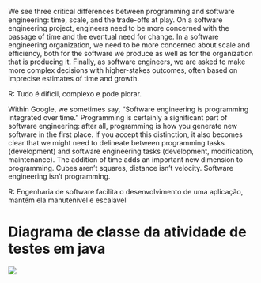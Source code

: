 We see three critical differences between programming and software engineering: time, scale, and the trade-offs at play. On a software engineering project, engineers need to be more concerned with the passage of time and the eventual need for change. In a software engineering organization, we need to be more concerned about scale and efficiency, both for the software we produce as well as for the organization that is producing it. Finally, as software engineers, we are asked to make more complex decisions with higher-stakes outcomes, often based on imprecise estimates of time and growth.

R: Tudo é difícil, complexo e pode piorar.


Within Google, we sometimes say, “Software engineering is programming integrated over time.” Programming is certainly a significant part of software engineering: after all, programming is how you generate new software in the first place. If you accept this distinction, it also becomes clear that we might need to delineate between programming tasks (development) and software engineering tasks (development, modification, maintenance). The addition of time adds an important new dimension to programming. Cubes aren’t squares, distance isn’t velocity. Software engineering isn’t programming.

R: Engenharia de software facilita o desenvolvimento de uma aplicação, mantém ela manutenível e escalavel


# Diagrama de classe da atividade de testes em java
<img src="https://github.com/ImBard/bertoti/assets/89823203/bb45b576-26f8-42d8-8062-aad1f6cbf4db"/>
